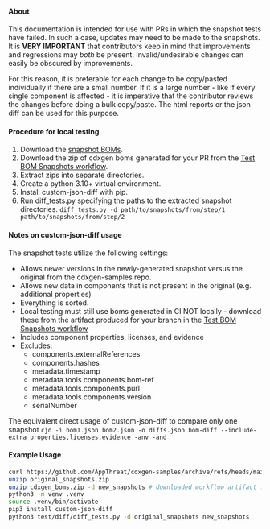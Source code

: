 #### About
This documentation is intended for use with PRs in which the snapshot tests have failed. In such a case, updates may 
need to be made to the snapshots. It is **VERY IMPORTANT** that contributors keep in mind that improvements and 
regressions may _both_ be present. Invalid/undesirable changes can easily be obscured by improvements. 

For this reason, it is preferable for each change to be copy/pasted individually if there are a small number. If it is a 
large number - like if every single component is affected - it is imperative that the contributor reviews the changes 
before doing a bulk copy/paste. The html reports or the json diff can be used for this purpose.

#### Procedure for local testing
1. Download the [snapshot BOMs](https://github.com/AppThreat/cdxgen-samples/archive/refs/heads/main.zip). 
2. Download the zip of cdxgen boms generated for your PR from the [Test BOM Snapshots workflow](https://github.com/CycloneDX/cdxgen/actions/workflows/snapshot-tests.yml).
3. Extract zips into separate directories.
4. Create a python 3.10+ virtual environment.
5. Install custom-json-diff with pip.
6. Run diff_tests.py specifying the paths to the extracted snapshot directories.
   `diff_tests.py -d path/to/snapshots/from/step/1 path/to/snapshots/from/step/2`

#### Notes on custom-json-diff usage
The snapshot tests utilize the following settings:
- Allows newer versions in the newly-generated snapshot versus the original from the cdxgen-samples repo.
- Allows new data in components that is not present in the original (e.g. additional properties)
- Everything is sorted.
- Local testing must still use boms generated in CI NOT locally - download these from the artifact produced for your branch in the [Test BOM Snapshots workflow](https://github.com/CycloneDX/cdxgen/actions/workflows/snapshot-tests.yml)
- Includes component properties, licenses, and evidence
- Excludes:
  - components.externalReferences
  - components.hashes
  - metadata.timestamp
  - metadata.tools.components.bom-ref
  - metadata.tools.components.purl
  - metadata.tools.components.version
  - serialNumber

The equivalent direct usage of custom-json-diff to compare only one snapshot
`cjd -i bom1.json bom2.json -o diffs.json bom-diff --include-extra properties,licenses,evidence -anv -and`

#### Example Usage
```bash
curl https://github.com/AppThreat/cdxgen-samples/archive/refs/heads/main.zip -o original_snapshots.zip
unzip original_snapshots.zip
unzip cdxgen_boms.zip -d new_snapshots # downloaded workflow artifact from github
python3 -m venv .venv
source .venv/bin/activate
pip3 install custom-json-diff
python3 test/diff/diff_tests.py -d original_snapshots new_snapshots
```
